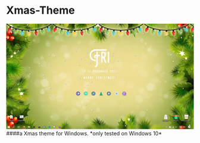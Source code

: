 # Xmas-Theme
<img src="images\Header image.png" >
####a Xmas theme for Windows.
*only tested on Windows 10*
